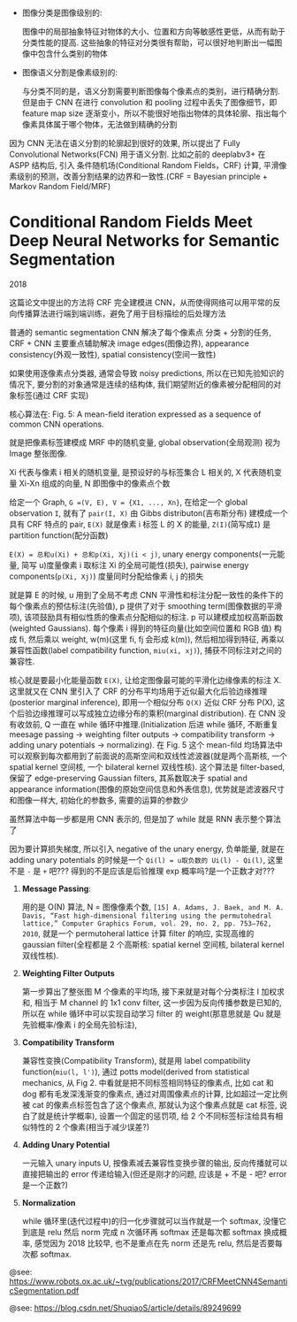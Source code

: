 #

-   图像分类是图像级别的:

    图像中的局部抽象特征对物体的大小、位置和方向等敏感性更低，从而有助于分类性能的提高. 这些抽象的特征对分类很有帮助，可以很好地判断出一幅图像中包含什么类别的物体

-   图像语义分割是像素级别的:

    与分类不同的是，语义分割需要判断图像每个像素点的类别，进行精确分割. 但是由于 CNN 在进行 convolution 和 pooling 过程中丢失了图像细节，即 feature map size 逐渐变小，所以不能很好地指出物体的具体轮廓、指出每个像素具体属于哪个物体，无法做到精确的分割

因为 CNN 无法在语义分割的轮廓起到很好的效果, 所以提出了 Fully Convolutional Networks(FCN) 用于语义分割. 比如之前的 deeplabv3+ 在 ASPP 结构后, 引入 条件随机场(Conditional Random Fields，CRF) 计算, 平滑像素级别的预测，改善分割结果的边界和一致性.(CRF = Bayesian principle + Markov Random Field/MRF)

# Conditional Random Fields Meet Deep Neural Networks for Semantic Segmentation

2018

这篇论文中提出的方法将 CRF 完全建模进 CNN，从而使得网络可以用平常的反向传播算法进行端到端训练，避免了用于目标描绘的后处理方法

普通的 semantic segmentation CNN 解决了每个像素点 分类 + 分割的任务, CRF + CNN 主要重点辅助解决 image edges(图像边界), appearance consistency(外观一致性), spatial consistency(空间一致性)

如果使用逐像素点分类器, 通常会导致 noisy predictions, 所以在已知先验知识的情况下, 要分割的对象通常是连续的结构体, 我们期望附近的像素被分配相同的对象标签(通过 CRF 实现)

核心算法在: Fig. 5: A mean-field iteration expressed as a sequence of common CNN operations.

就是把像素标签建模成 MRF 中的随机变量, global observation(全局观测) 视为 Image 整张图像.

Xi 代表与像素 i 相关的随机变量, 是预设好的与标签集合 L 相关的, X 代表随机变量 Xi-Xn 组成的向量, N 即图像中的像素点个数

给定一个 Graph, `G =(V, E), V = {X1, ..., Xn}`, 在给定一个 global observation `I`, 就有了 `pair(I, X)` 由 Gibbs distributon(吉布斯分布) 建模成一个具有 CRF 特点的 pair, `E(X)` 就是像素 i 标签 L 的 X 的能量, `Z(I)`(简写成`I`) 是 partition function(配分函数)

`E(X) = 总和u(Xi) + 总和p(Xi, Xj)(i < j)`, unary energy components(一元能量, 简写 u)度量像素 i 取标注 Xi 的全局可能性(损失), pairwise energy components(`p(Xi, Xj)`) 度量同时分配给像素 i, j 的损失

就是算 E 的时候, u 用到了全局不考虑 CNN 平滑性和标注分配一致性的条件下的每个像素点的预估标注(先验值), p 提供了对于 smoothing term(图像数据的平滑项), 该项鼓励具有相似性质的像素点分配相似的标注. p 可以建模成加权高斯函数(weighted Gaussians). 每个像素 i 得到的特征向量(比如空间位置和 RGB 值) 构成 fi, 然后乘以 weight, w(m)(这里 fi, fj 会形成 k(m)), 然后相加得到特征, 再乘以兼容性函数(label compatibility function, `miu(xi, xj)`), 捕获不同标注对之间的兼容性.

核心就是要最小化能量函数 `E(X)`, 让给定图像最可能的平滑化边缘像素的标注 X. 这里就又在 CNN 里引入了 CRF 的分布平均场用于近似最大化后验边缘推理(posterior marginal inference), 即用一个相似分布 `Q(X)` 近似 CRF 分布 P(X), 这个后验边缘推理可以写成独立边缘分布的乘积(marginal distribution). 在 CNN 没有收敛前, Q 一直在 while 循环中推理.(Initialization 后进 while 循环, 不断重复 meesage passing -> weighting filter outputs -> compatibility transform -> adding unary potentials -> normalizing). 在 Fig. 5 这个 mean-fild 均场算法中可以观察到每次都用到了前面说的高斯空间和双线性滤波器(就是两个高斯核, 一个 spatial kernel 空间核, 一个 bilateral kernel 双线性核). 这个算法是 filter-based, 保留了 edge-preserving Gaussian filters, 其系数取决于 spatial and appearance information(图像的原始空间信息和外表信息), 优势就是滤波器尺寸和图像一样大, 初始化的参数多, 需要的运算的参数少

虽然算法中每一步都是用 CNN 表示的, 但是加了 while 就是 RNN 表示整个算法了

因为要计算损失梯度, 所以引入 negative of the unary energy, 负单能量, 就是在 adding unary potentials 的时候是一个 `Qi(l) = u取负数的 Ui(l) - Qi(l)`, 这里不是 `-` 是 `+` 吧??? 得到的不是应该是后验推理 exp 概率吗?是一个正数才对???

1. **Message Passing**:

    用的是 O(N) 算法, N = 图像像素个数, `[15] A. Adams, J. Baek, and M. A. Davis, “Fast high-dimensional filtering using the permutohedral lattice,” Computer Graphics Forum, vol. 29, no. 2, pp. 753–762, 2010`, 就是一个 permutoheral lattice 计算 filter 的响应, 实现高维的 gaussian filter(全程都是 2 个高斯核: spatial kernel 空间核, bilateral kernel 双线性核).

2. **Weighting Filter Outputs**

    第一步算出了整张图 M 个像素的平均场, 接下来就是对每个分类标注 I 加权求和, 相当于 M channel 的 1x1 conv filter, 这一步因为反向传播参数是已知的, 所以在 while 循环中可以实现自动学习 filter 的 weight(那意思就是 Qu 就是先验概率/像素 i 的全局先验标注),

3. **Compatibility Transform**

    兼容性变换(Compatibility Transform), 就是用 label compatibility function(`miu(l, l')`), 通过 potts model(derived from statistical mechanics, 从 Fig 2. 中看就是把不同标签相同特征的像素点, 比如 cat 和 dog 都有毛发深浅渐变的像素点, 通过对周围像素点的计算, 比如超过一定比例被 cat 的像素点标签包含了这个像素点, 那就认为这个像素点就是 cat 标签, 说白了就是统计学概率), 设置一个固定的惩罚项, 给 2 个不同标签标注给具有相似特性的 2 个像素(相当于减少误差?)

4. **Adding Unary Potential**

    一元输入 unary inputs U, 按像素减去兼容性变换步骤的输出, 反向传播就可以直接把输出的 error 传递给输入(但还是刚才的问题, 应该是 + 不是 - 吧? error 是一个正数?)

5. **Normalization**

    while 循环里(迭代过程中)的归一化步骤就可以当作就是一个 softmax, 没懂它到底是 relu 然后 norm 完成 n 次循环再 softmax 还是每次都 softmax 换成概率, 感觉因为 2018 比较早, 也不是重点在先 norm 还是先 relu, 然后是否要每次都 softmax.

@see: https://www.robots.ox.ac.uk/~tvg/publications/2017/CRFMeetCNN4SemanticSegmentation.pdf

@see: https://blog.csdn.net/ShuqiaoS/article/details/89249699
